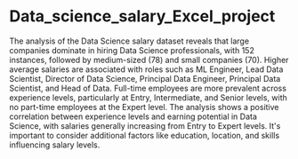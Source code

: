 # Data_science_salary_Excel_project
The analysis of the Data Science salary dataset reveals that large companies dominate in hiring Data Science professionals, with 152 instances, followed by medium-sized (78) and small companies (70). Higher average salaries are associated with roles such as ML Engineer, Lead Data Scientist, Director of Data Science, Principal Data Engineer, Principal Data Scientist, and Head of Data. Full-time employees are more prevalent across experience levels, particularly at Entry, Intermediate, and Senior levels, with no part-time employees at the Expert level. The analysis shows a positive correlation between experience levels and earning potential in Data Science, with salaries generally increasing from Entry to Expert levels. It's important to consider additional factors like education, location, and skills influencing salary levels.
